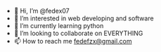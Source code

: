 - 👋 Hi, I’m @fedex07
- 👀 I’m interested in web developing and software
- 🌱 I’m currently learning python
- 💞️ I’m looking to collaborate on EVERYTHING
- 📫 How to reach me fedefzx@gmail.com

<!---
fedex07/fedex07 is a ✨ special ✨ repository because its `README.md` (this file) appears on your GitHub profile.
You can click the Preview link to take a look at your changes.
--->
